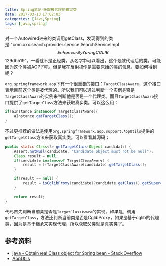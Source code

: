 ```yaml
---
title: Spring笔记-获取被代理的真实类
date: 2017-03-13 17:02:03
categories: [Java,Spring]
tags: [java,spring]
---
```


对一个Autowired进来的类调用getClass，发现得到的类是:"com.xxx.search.provider.service.SearchServiceImpl$$EnhancerBySpringCGLIB$$129db519"，一看就不是正经类。从名字中可以看出，这个是被代理后的类，可能因为这个类被AOP了吧。但是我在反射操作是需要原始的类的信息，要如何得到呢？

<!--more-->

`org.springframework.aop`下有一个很重要的接口：`TargetClassAware`，这个接口表示目前这个类是被代理的。所以我们可以通过判断一个实例是否是`TargetClassAware`的实例来判断他是否是一个代理类。而且`TargetClassAware`接口提供了`getTargetClass`方法来获取真实类。可以这么用：

```java
if(aInstance instanceof TargetClassAware){
    aInstance.getTargetClass();
}
```

不过更推荐的做法是使用`org.springframework.aop.support.AopUtils`提供的`getTargetClass`方法来获取真实类。可以看看其源码：

```java
public static Class<?> getTargetClass(Object candidate) {
    Assert.notNull(candidate, "Candidate object must not be null");
    Class result = null;
    if(candidate instanceof TargetClassAware) {
        result = ((TargetClassAware)candidate).getTargetClass();
    }

    if(result == null) {
        result = isCglibProxy(candidate)?candidate.getClass().getSuperclass():candidate.getClass();
    }

    return result;
}
```

代码首先判断当前类是否是`TargetClassAware`的实现，如果是，调用`getTargetClass`，方法还判断当前类是否是CglibProxy，如果是基于cglib的代理类，因为是基于继承来实现代理，所以获取父类就是真实类了。

## 参考资料
- [java - Obtain real Class object for Spring bean - Stack Overflow](http://stackoverflow.com/questions/2289211/obtain-real-class-object-for-spring-bean)
- [AopUtils](http://docs.spring.io/spring/docs/3.0.x/javadoc-api/org/springframework/aop/support/AopUtils.html#getTargetClass(java.lang.Object))